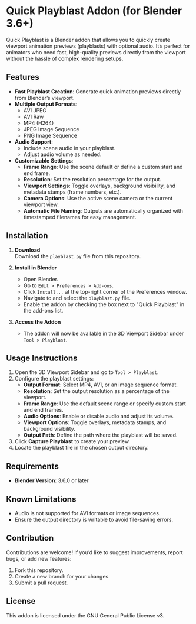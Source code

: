 # Quick Playblast Addon (for Blender 3.6+)

Quick Playblast is a Blender addon that allows you to quickly create viewport animation previews (playblasts) with optional audio. It’s perfect for animators who need fast, high-quality previews directly from the viewport without the hassle of complex rendering setups.

## Features

- **Fast Playblast Creation**: Generate quick animation previews directly from Blender’s viewport.
- **Multiple Output Formats**:
  - AVI JPEG
  - AVI Raw
  - MP4 (H264)
  - JPEG Image Sequence
  - PNG Image Sequence
- **Audio Support**:
  - Include scene audio in your playblast.
  - Adjust audio volume as needed.
- **Customizable Settings**:
  - **Frame Range**: Use the scene default or define a custom start and end frame.
  - **Resolution**: Set the resolution percentage for the output.
  - **Viewport Settings**: Toggle overlays, background visibility, and metadata stamps (frame numbers, etc.).
  - **Camera Options**: Use the active scene camera or the current viewport view.
  - **Automatic File Naming**: Outputs are automatically organized with timestamped filenames for easy management.

## Installation

1. **Download**  
   Download the `playblast.py` file from this repository.
   
2. **Install in Blender**  
   - Open Blender.  
   - Go to `Edit > Preferences > Add-ons`.  
   - Click `Install...` at the top-right corner of the Preferences window.  
   - Navigate to and select the `playblast.py` file.  
   - Enable the addon by checking the box next to "Quick Playblast" in the add-ons list.  

3. **Access the Addon**  
   - The addon will now be available in the 3D Viewport Sidebar under `Tool > Playblast`.

## Usage Instructions

1. Open the 3D Viewport Sidebar and go to `Tool > Playblast`.
2. Configure the playblast settings:
   - **Output Format**: Select MP4, AVI, or an image sequence format.
   - **Resolution**: Set the output resolution as a percentage of the viewport.
   - **Frame Range**: Use the default scene range or specify custom start and end frames.
   - **Audio Options**: Enable or disable audio and adjust its volume.
   - **Viewport Options**: Toggle overlays, metadata stamps, and background visibility.
   - **Output Path**: Define the path where the playblast will be saved.
3. Click **Capture Playblast** to create your preview.
4. Locate the playblast file in the chosen output directory.

## Requirements

- **Blender Version**: 3.6.0 or later

## Known Limitations

- Audio is not supported for AVI formats or image sequences.
- Ensure the output directory is writable to avoid file-saving errors.

## Contribution

Contributions are welcome! If you’d like to suggest improvements, report bugs, or add new features:

1. Fork this repository.
2. Create a new branch for your changes.
3. Submit a pull request.

## License

This addon is licensed under the GNU General Public License v3.
